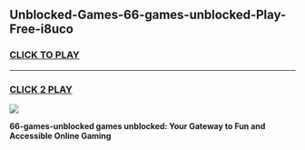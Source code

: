 
## Unblocked-Games-66-games-unblocked-Play-Free-i8uco
<h3>
<a href="https://premium76.site?title=66-games-unblocked&ref=10A">CLICK TO PLAY</a></h3>
<hr>

<h3>
<a href="https://premium76.site?title=66-games-unblocked&ref=10A">CLICK 2 PLAY</a>
  
</h3>

<a href="https://premium76.site?title=66-games-unblocked&ref=10A"><img src="https://clearcache.store/games.png"></a>


**66-games-unblocked games unblocked: Your Gateway to Fun and Accessible Online Gaming**
